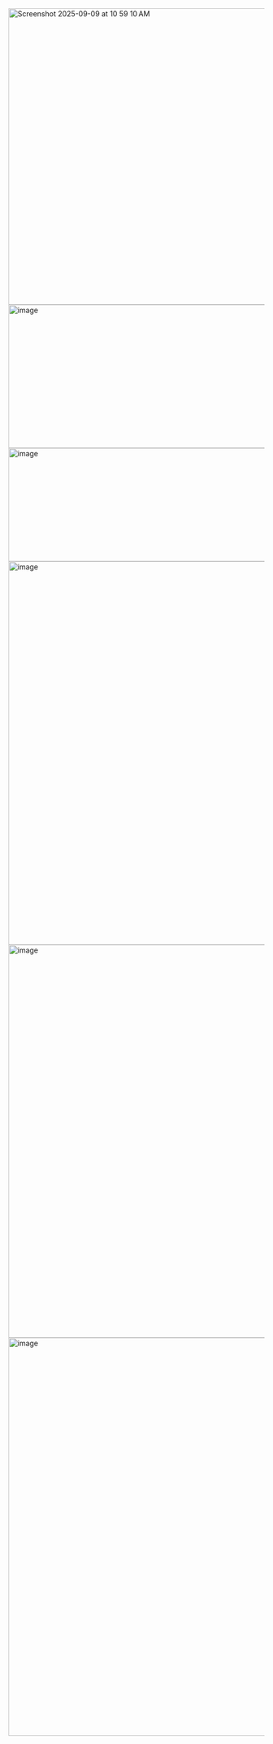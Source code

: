 <img width="1129" height="583" alt="Screenshot 2025-09-09 at 10 59 10 AM" src="https://github.com/user-attachments/assets/71ac00f2-6d50-4bdf-affc-7c19f7be0748" />


<img width="659" height="282" alt="image" src="https://github.com/user-attachments/assets/0a647b1e-f011-4ce9-b57e-fc7643691ce6" />

<img width="1136" height="223" alt="image" src="https://github.com/user-attachments/assets/38fa5f25-d7d2-482d-b89e-f68b4bc7c682" />

<img width="828" height="754" alt="image" src="https://github.com/user-attachments/assets/e88e9b7a-879c-4033-93da-62969de69913" />

<img width="1064" height="773" alt="image" src="https://github.com/user-attachments/assets/ae3f3b18-3f21-448e-b4bf-8ab7cc4a48af" />

<img width="907" height="783" alt="image" src="https://github.com/user-attachments/assets/11b8c242-93d6-4cc7-ab8d-06410751d66c" />



